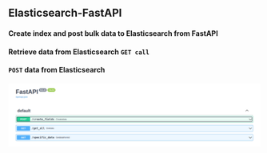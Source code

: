 ## Elasticsearch-FastAPI

#### Create index and post bulk data to Elasticsearch from FastAPI

#### Retrieve data from Elasticsearch `GET call`

#### `POST` data from Elasticsearch 

![Screenshot](preview.png)
